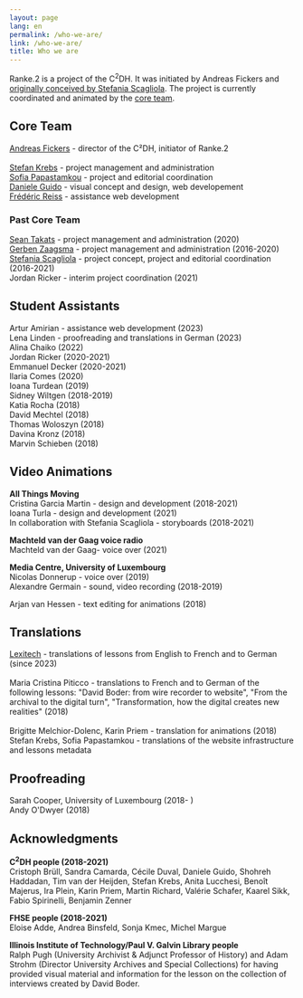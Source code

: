 ```yaml
---
layout: page
lang: en
permalink: /who-we-are/
link: /who-we-are/
title: Who we are
---
```

<!-- more -->


Ranke.2 is a project of the C<sup>2</sup>DH. It was initiated by Andreas Fickers and [originally conceived by Stefania Scagliola](#past-core-team). The project is currently coordinated and animated by the [core team](#core-team).   

## Core Team

[Andreas Fickers](https://www.c2dh.uni.lu/people/andreas-fickers) - director of the C²DH, initiator of Ranke.2 <br>  
[Stefan Krebs](https://www.c2dh.uni.lu/people/stefan-krebs) - project management and administration <br> 
[Sofia Papastamkou](https://www.c2dh.uni.lu/people/sofia-papastamkou) - project and editorial coordination <br>
[Daniele Guido](https://www.c2dh.uni.lu/people/daniele-guido) - visual concept and design, web developement <br>
[Frédéric Reiss](https://www.c2dh.uni.lu/people/frederic-reiss) - assistance web development <br> 


### Past Core Team

[Sean Takats](https://www.c2dh.uni.lu/people/sean-takats) - project management and administration (2020) <br>
[Gerben Zaagsma](https://www.c2dh.uni.lu/people/gerben-zaagsma) - project management and administration (2016-2020) <br> 
[Stefania Scagliola](https://www.c2dh.uni.lu/people/stefania-scagliola) - project concept, project and editorial coordination (2016-2021) <br> 
Jordan Ricker - interim project coordination (2021) <br> 

 
## Student Assistants

Artur Amirian - assistance web development (2023) <br> 
Lena Linden - proofreading and translations in German (2023) <br> 
Alina Chaiko (2022) <br> 
Jordan Ricker (2020-2021) <br> 
Emmanuel Decker (2020-2021) <br> 
Ilaria Comes (2020) <br> 
Ioana Turdean (2019) <br> 
Sidney Wiltgen (2018-2019) <br> 
Katia Rocha (2018) <br>
David Mechtel (2018) <br> 
Thomas Woloszyn (2018) <br> 
Davina Kronz (2018) <br> 
Marvin Schieben (2018) <br> 


## Video Animations

**All Things Moving** <br> 
Cristina Garcia Martin - design and development (2018-2021) <br> 
Ioana Turla - design and development (2021) <br> 
In collaboration with Stefania Scagliola - storyboards (2018-2021)

**Machteld van der Gaag voice radio** <br> 
Machteld van der Gaag- voice over (2021) <br>  

**Media Centre, University of Luxembourg** <br>
Nicolas Donnerup - voice over (2019) <br> 
Alexandre Germain - sound, video recording (2018-2019)<br>

Arjan van Hessen - text editing for animations (2018)<br>


## Translations

[Lexitech](https://lexitech.eu/) - translations of lessons from English to French and to German (since 2023) <br>   
Maria Cristina Piticco - translations to French and to German of the following lessons: "David Boder: from wire recorder to website", "From the archival to the digital turn", "Transformation, how the digital creates new realities" (2018)<br>
<br>
Brigitte Melchior-Dolenc, Karin Priem - translation for animations (2018) <br>
Stefan Krebs, Sofia Papastamkou - translations of the website infrastructure and lessons metadata <br>


## Proofreading 
Sarah Cooper, University of Luxembourg (2018- ) <br>
Andy O'Dwyer (2018) <br>


## Acknowledgments 
**C<sup>2</sup>DH people (2018-2021)** <br>
Cristoph Brüll, Sandra Camarda, Cécile Duval, Daniele Guido, Shohreh Haddadan, Tim van der Heijden, Stefan Krebs, Anita Lucchesi, Benoît Majerus, Ira Plein, Karin Priem, Martin Richard, Valérie Schafer, Kaarel Sikk, Fabio Spirinelli, Benjamin Zenner <br>

**FHSE people (2018-2021)** <br> 
Eloise Adde, Andrea Binsfeld, Sonja Kmec, Michel Margue <br>

**Illinois Institute of Technology/Paul V. Galvin Library people**<br>
Ralph Pugh (University Archivist & Adjunct Professor of History) and Adam Strohm (Director University Archives and Special Collections) for having provided visual material and information for the lesson on the collection of interviews created by David Boder. 